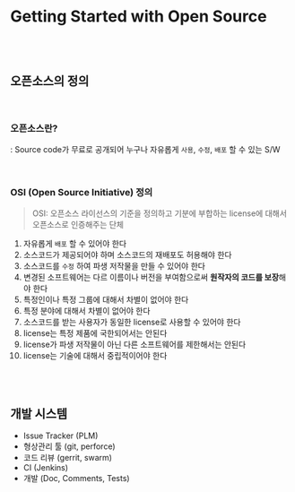 # Getting Started with Open Source

<br>

<br>

## 오픈소스의 정의

<br>

### 오픈소스란?

: Source code가 무료로 공개되어 누구나 자유롭게 `사용`, `수정`, `배포` 할 수 있는 S/W

<br>

### OSI (Open Source Initiative) 정의

> OSI: 오픈소스 라이선스의 기준을 정의하고 기분에 부합하는 license에 대해서 오픈소스로 인증해주는 단체

1. 자유롭게 `배포` 할 수 있어야 한다
2. 소스코드가 제공되어야 하며 소스코드의 재배포도 허용해야 한다
3. 소스코드를 `수정` 하여 파생 저작물을 만들 수 있어야 한다
4. 변경된 소프트웨어는 다르 이름이나 버전을 부여함으로써 **원작자의 코드를 보장**해야 한다
5. 특정인이나 특정 그룹에 대해서 차별이 없어야 한다
6. 특정 분야에 대해서 차별이 없어야 한다
7. 소스코드를 받는 사용자가 동일한 license로 사용할 수 있어야 한다
8. license는 특정 제품에 국한되어서는 안된다
9. license가 파생 저작물이 아닌 다른 소프트웨어를 제한해서는 안된다
10. license는 기술에 대해서 중립적이어야 한다

<br>

<br>

## 개발 시스템

- Issue Tracker (PLM)
- 형상관리 툴 (git, perforce)
- 코드 리뷰 (gerrit, swarm)
- CI (Jenkins)
- 개발 (Doc, Comments, Tests)